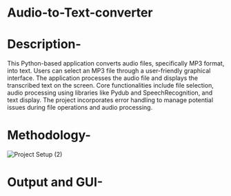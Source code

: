 # Audio-to-Text-converter
# Description-
This Python-based application converts audio files, specifically MP3 format, into text. Users can select an MP3 file through a user-friendly graphical interface. The application processes the audio file and displays the transcribed text on the screen. Core functionalities include file selection, audio processing using libraries like Pydub and SpeechRecognition, and text display. The project incorporates error handling to manage potential issues during file operations and audio processing.
# Methodology-
![Project Setup (2)](https://github.com/user-attachments/assets/154880a3-4f35-4fa2-99c3-0852ce24205d)
# Output and GUI-
